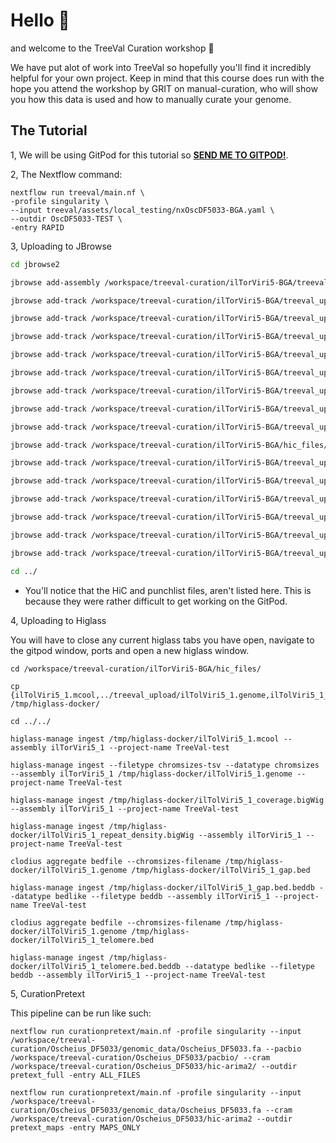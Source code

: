 
# Hello :wave:

and welcome to the TreeVal Curation workshop :clap:

We have put alot of work into TreeVal so hopefully you'll find it incredibly helpful for your own project. Keep in mind that this course does run with the hope you attend the workshop by GRIT on manual-curation, who will show you how this data is used and how to manually curate your genome.

## The Tutorial

1, We will be using GitPod for this tutorial so [**SEND ME TO GITPOD!**](https://gitpod.io/#https://github.com/BGAcademy23/treeval-curation).

2, The Nextflow command:

```
nextflow run treeval/main.nf \
-profile singularity \
--input treeval/assets/local_testing/nxOscDF5033-BGA.yaml \
--outdir OscDF5033-TEST \
-entry RAPID
```

3, Uploading to JBrowse

```bash
cd jbrowse2

jbrowse add-assembly /workspace/treeval-curation/ilTorViri5-BGA/treeval_upload/ilTolViri5_1.fa -a ilTor --load copy

jbrowse add-track /workspace/treeval-curation/ilTorViri5-BGA/treeval_upload/ilTolViri5_1_ancestral.bigBed -a ilTor -n ancestral_busco --category Busco --load copy

jbrowse add-track /workspace/treeval-curation/ilTorViri5-BGA/treeval_upload/ilTolViri5_1_buscogene.bigBed -a ilTor -n standard_busco --category Busco --load copy

jbrowse add-track /workspace/treeval-curation/ilTorViri5-BGA/treeval_upload/ilTolViri5_1_selfcomp.bigBed -a ilTor -n selfcomp --category selfcomp --load copy

jbrowse add-track /workspace/treeval-curation/ilTorViri5-BGA/treeval_upload/telo_ilTolViri5_1.bed.gz -a ilTor -n telomere --category Alignments --load copy

jbrowse add-track /workspace/treeval-curation/ilTorViri5-BGA/treeval_upload/gap_ilTolViri5_1.bed.gz -a ilTor -n gap --category Alignments --load copy

jbrowse add-track /workspace/treeval-curation/ilTorViri5-BGA/treeval_upload/BSPQI.bigBed -a ilTor -n BSPQI --category Enzymes_Digest --load copy

jbrowse add-track /workspace/treeval-curation/ilTorViri5-BGA/treeval_upload/BSSSI.bigBed -a ilTor -n BSSSI --category Enzymes_Digest --load copy

jbrowse add-track /workspace/treeval-curation/ilTorViri5-BGA/treeval_upload/DLE1.bigBed -a ilTor -n DLE1 --category Enzymes_Digest --load copy

jbrowse add-track /workspace/treeval-curation/ilTorViri5-BGA/hic_files/ilTolViri5_1.hic -a ilTor -n HIC --category Mapping --load copy

jbrowse add-track /workspace/treeval-curation/ilTorViri5-BGA/treeval_upload/DanausPlexippus.Dpv3_pep.gff.gz -a ilTor -n DanPlexPeptide --category Alignments --load copy

jbrowse add-track /workspace/treeval-curation/ilTorViri5-BGA/treeval_upload/DanausPlexippus.Dpv3_cdna.bigBed -a ilTor -n DanPlexCDNA --category Alignments --load copy

jbrowse add-track /workspace/treeval-curation/ilTorViri5-BGA/treeval_upload/DanausPlexippus.Dpv3_cds.bigBed -a ilTor -n DanPlexCDS --category Alignments --load copy

jbrowse add-track /workspace/treeval-curation/ilTorViri5-BGA/treeval_upload/DanausPlexippus.Dpv3_rna.bigBed -a ilTor -n DanPlexRNA --category Alignments --load copy

jbrowse add-track /workspace/treeval-curation/ilTorViri5-BGA/treeval_upload/MelitaeaCinxia.ilMelCinx1_pep.gff.gz -a ilTor -n MelCinPEP --category Alignments --load copy

jbrowse add-track /workspace/treeval-curation/ilTorViri5-BGA/treeval_upload/HeliconiusMelpomene.ASM31383v2_cdna.bigBed -a ilTor -n HelMelPEP --category Alignments --load copy

cd ../
```
  - You'll notice that the HiC and punchlist files, aren't listed here. This is because they were rather difficult to get working on the GitPod.

4, Uploading to Higlass

You will have to close any current higlass tabs you have open, navigate to the gitpod window, ports and open a new higlass window.

```
cd /workspace/treeval-curation/ilTorViri5-BGA/hic_files/

cp {ilTolViri5_1.mcool,../treeval_upload/ilTolViri5_1.genome,ilTolViri5_1_coverage.bigWig,ilTolViri5_1_repeat_density.bigWig,ilTolViri5_1_gap.bed,ilTolViri5_1_telomere.bed} /tmp/higlass-docker/

cd ../../

higlass-manage ingest /tmp/higlass-docker/ilTolViri5_1.mcool --assembly ilTorViri5_1 --project-name TreeVal-test

higlass-manage ingest --filetype chromsizes-tsv --datatype chromsizes --assembly ilTorViri5_1 /tmp/higlass-docker/ilTolViri5_1.genome --project-name TreeVal-test

higlass-manage ingest /tmp/higlass-docker/ilTolViri5_1_coverage.bigWig --assembly ilTorViri5_1 --project-name TreeVal-test

higlass-manage ingest /tmp/higlass-docker/ilTolViri5_1_repeat_density.bigWig --assembly ilTorViri5_1 --project-name TreeVal-test

clodius aggregate bedfile --chromsizes-filename /tmp/higlass-docker/ilTolViri5_1.genome /tmp/higlass-docker/ilTolViri5_1_gap.bed 

higlass-manage ingest /tmp/higlass-docker/ilTolViri5_1_gap.bed.beddb --datatype bedlike --filetype beddb --assembly ilTorViri5_1 --project-name TreeVal-test

clodius aggregate bedfile --chromsizes-filename /tmp/higlass-docker/ilTolViri5_1.genome /tmp/higlass-docker/ilTolViri5_1_telomere.bed

higlass-manage ingest /tmp/higlass-docker/ilTolViri5_1_telomere.bed.beddb --datatype bedlike --filetype beddb --assembly ilTorViri5_1 --project-name TreeVal-test
```

5, CurationPretext

This pipeline can be run like such:

```
nextflow run curationpretext/main.nf -profile singularity --input /workspace/treeval-curation/Oscheius_DF5033/genomic_data/Oscheius_DF5033.fa --pacbio /workspace/treeval-curation/Oscheius_DF5033/pacbio/ --cram /workspace/treeval-curation/Oscheius_DF5033/hic-arima2/ --outdir pretext_full -entry ALL_FILES
```

```
nextflow run curationpretext/main.nf -profile singularity --input /workspace/treeval-curation/Oscheius_DF5033/genomic_data/Oscheius_DF5033.fa --cram /workspace/treeval-curation/Oscheius_DF5033/hic-arima2 --outdir pretext_maps -entry MAPS_ONLY
```
